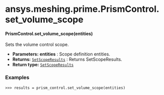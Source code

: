 # ansys.meshing.prime.PrismControl.set_volume_scope

<a id="ansys.meshing.prime.PrismControl.set_volume_scope"></a>

#### PrismControl.set_volume_scope(entities)

Sets the volume control scope.

* **Parameters:**
  **entities**
  : Scope definition entities.
* **Returns:**
  [`SetScopeResults`](ansys.meshing.prime.SetScopeResults.md#ansys.meshing.prime.SetScopeResults)
  : Returns SetScopeResults.
* **Return type:**
  [`SetScopeResults`](ansys.meshing.prime.SetScopeResults.md#ansys.meshing.prime.SetScopeResults)

### Examples

```pycon
>>> results = prism_control.set_volume_scope(entities)
```

<!-- !! processed by numpydoc !! -->
